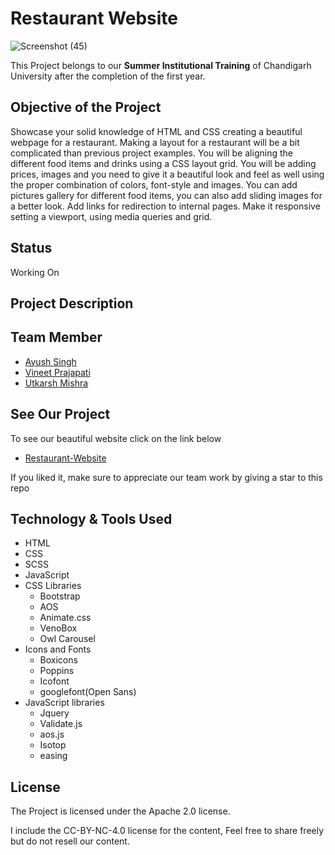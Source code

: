 # Restaurant Website

![Screenshot (45)](https://user-images.githubusercontent.com/76392681/124540710-a0f95c00-de3d-11eb-947d-16b10f195eed.png)

This Project belongs to our **Summer Institutional Training** of Chandigarh University after the completion of the first year.

## Objective of the Project
Showcase your solid knowledge of HTML and CSS creating a beautiful webpage for a restaurant. Making a layout for a restaurant will be a bit complicated than previous project examples. You will be aligning the different food items and drinks using a CSS layout grid. You will be adding prices, images and you need to give it a beautiful look and feel as well using the proper combination of colors, font-style and images. You can add pictures gallery for different food items, you can also add sliding images for a better look. Add links for redirection to internal pages. Make it responsive setting a viewport, using media queries and grid.

## Status
Working On

## Project Description


## Team Member
- [Ayush Singh](https://github.com/ayush7985)
- [Vineet Prajapati](https://github.com/VineetPrajapati)
- [Utkarsh Mishra](https://github.com/Utkarsh1504)

## See Our Project
To see our beautiful website click on the link below
- [Restaurant-Website](https://dining-delight.netlify.app/)

If you liked it, make sure to appreciate our team work by giving a star to this repo

## Technology & Tools Used
- HTML
- CSS
- SCSS
- JavaScript
- CSS Libraries
  + Bootstrap
  + AOS
  + Animate.css
  + VenoBox
  + Owl Carousel
- Icons and Fonts
  + Boxicons
  + Poppins
  + Icofont
  + googlefont(Open Sans)
- JavaScript libraries
  + Jquery
  + Validate.js
  + aos.js
  + Isotop
  + easing  

## License

The Project is licensed under the Apache 2.0 license.

I include the CC-BY-NC-4.0 license for the content, Feel free to share freely but do not resell our content.
